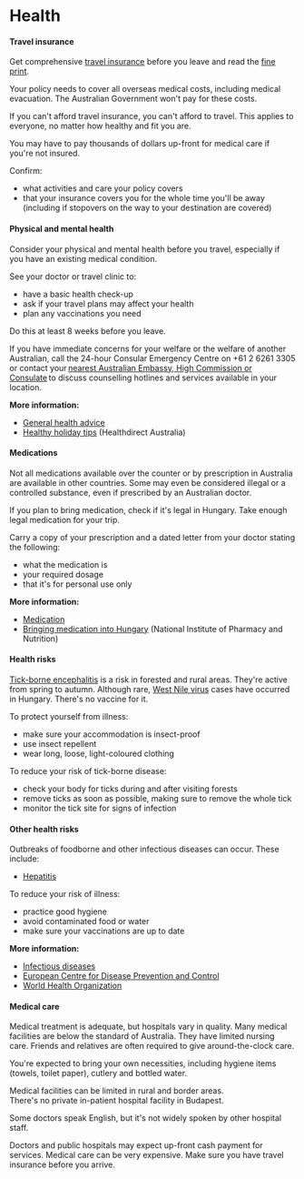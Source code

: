 # Health

#### Travel insurance

Get comprehensive [travel insurance](/before-you-go/the-basics/travel-insurance "Travel insurance") before you leave and read the [fine print](https://www.smartraveller.gov.au/news-and-updates/dont-let-a-mistake-end-in-misfortune). 

Your policy needs to cover all overseas medical costs, including medical evacuation. The Australian Government won't pay for these costs.

If you can't afford travel insurance, you can't afford to travel. This applies to everyone, no matter how healthy and fit you are.

You may have to pay thousands of dollars up-front for medical care if you're not insured.

Confirm:

* what activities and care your policy covers
* that your insurance covers you for the whole time you'll be away (including if stopovers on the way to your destination are covered)

#### Physical and mental health

Consider your physical and mental health before you travel, especially if you have an existing medical condition. 

See your doctor or travel clinic to:

* have a basic health check-up
* ask if your travel plans may affect your health
* plan any vaccinations you need

Do this at least 8 weeks before you leave.

If you have immediate concerns for your welfare or the welfare of another Australian, call the 24-hour Consular Emergency Centre on +61 2 6261 3305 or contact your [nearest Australian Embassy, High Commission or Consulate](https://www.dfat.gov.au/about-us/our-locations/missions/our-embassies-and-consulates-overseas) to discuss counselling hotlines and services available in your location.

**More information:**

* [General health advice](https://www.smartraveller.gov.au/before-you-go/health)
* [Healthy holiday tips](https://www.healthdirect.gov.au/healthy-holiday-tips-infographic) (Healthdirect Australia)

#### Medications

Not all medications available over the counter or by prescription in Australia are available in other countries. Some may even be considered illegal or a controlled substance, even if prescribed by an Australian doctor.

If you plan to bring medication, check if it's legal in Hungary. Take enough legal medication for your trip.

Carry a copy of your prescription and a dated letter from your doctor stating the following:

* what the medication is
* your required dosage
* that it's for personal use only

**More information:**

* [Medication](/before-you-go/health/medications "Medication and medical equipment")
* [Bringing medication into Hungary](https://ogyei.gov.hu/travelling_with_medicine) (National Institute of Pharmacy and Nutrition)

#### Health risks

[Tick-borne encephalitis](https://www.who.int/immunization/diseases/tick_encephalitis/en/) is a risk in forested and rural areas. They're active from spring to autumn. Although rare, [West Nile virus](http://www.who.int/news-room/fact-sheets/detail/west-nile-virus) cases have occurred in Hungary. There's no vaccine for it.

To protect yourself from illness:

* make sure your accommodation is insect-proof
* use insect repellent
* wear long, loose, light-coloured clothing

To reduce your risk of tick-borne disease:

* check your body for ticks during and after visiting forests
* remove ticks as soon as possible, making sure to remove the whole tick
* monitor the tick site for signs of infection

#### Other health risks

Outbreaks of foodborne and other infectious diseases can occur. These include:

* [Hepatitis](https://www.who.int/health-topics/hepatitis#tab=tab_1)

To reduce your risk of illness:

* practice good hygiene
* avoid contaminated food or water
* make sure your vaccinations are up to date

**More information:**

* [Infectious diseases](/before-you-go/health/diseases "Infectious diseases")
* [European Centre for Disease Prevention and Control](https://ecdc.europa.eu/en/home)
* [World Health Organization](https://www.who.int/)

#### Medical care

Medical treatment is adequate, but hospitals vary in quality. Many medical facilities are below the standard of Australia. They have limited nursing care. Friends and relatives are often required to give around-the-clock care.

You're expected to bring your own necessities, including hygiene items (towels, toilet paper), cutlery and bottled water. 

Medical facilities can be limited in rural and border areas.  
There's no private in-patient hospital facility in Budapest.

Some doctors speak English, but it's not widely spoken by other hospital staff.

Doctors and public hospitals may expect up-front cash payment for services. Medical care can be very expensive. Make sure you have travel insurance before you arrive.